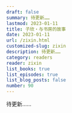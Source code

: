 ```yaml
---
draft: false
summary: 待更新……
lastmod: 2023-01-11
title: 子欣・与书房的故事
date: 2023-01-11
url: /zixin.html
customized-slug: zixin
description: 待更新……
category: readers
reader: zixin
list_books: true
list_episodes: true
list_blog_posts: false
number: 90
---
```


待更新……